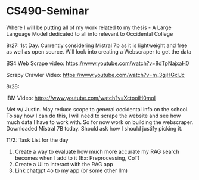 # CS490-Seminar
Where I will be putting all of my work related to my thesis - A Large Language Model dedicated to all info relevant to Occidental College

8/27:
1st Day. Currently considering Mistral 7b as it is lightweight and free as well as open source. Will look into creating a Webscraper to get the data

BS4 Web Scrape video: https://www.youtube.com/watch?v=8dTpNajxaH0

Scrapy Crawler Video: https://www.youtube.com/watch?v=m_3gjHGxIJc

8/28: 

IBM Video: https://www.youtube.com/watch?v=XctooiH0moI

Met w/ Justin. May reduce scope to general occidental info on the school. To say how I can do this, I will need to scrape the website and see how much data I have to work with. So for now work on building the webscraper. Downloaded Mistral 7B today. Should ask how I should justify picking it.


11/2: Task List for the day

1. Create a way to evaluate how much more accurate my RAG search becomes when I add to it (Ex: Preprocessing, CoT)
2. Create a UI to interact with the RAG app
3. Link chatgpt 4o to my app (or some other llm)